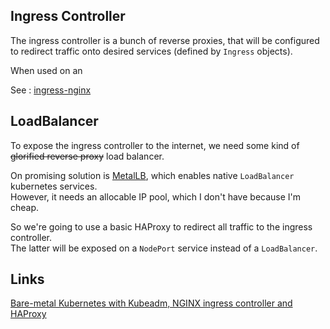 
## Ingress Controller

The ingress controller is a bunch of reverse proxies, that will be configured to redirect traffic onto desired services (defined by `Ingress` objects).

When used on an 

See : [ingress-nginx](https://kubernetes.github.io/ingress-nginx/)


## LoadBalancer

To expose the ingress controller to the internet, we need some kind of ~~glorified reverse proxy~~ load balancer.

On promising solution is [MetalLB](https://metallb.universe.tf/), which enables native `LoadBalancer` kubernetes services.  
However, it needs an allocable IP pool, which I don't have because I'm cheap.

So we're going to use a basic HAProxy to redirect all traffic to the ingress controller.  
The latter will be exposed on a `NodePort` service instead of a `LoadBalancer`.


## Links

[Bare-metal Kubernetes with Kubeadm, NGINX ingress controller and HAProxy](https://itnext.io/bare-metal-kubernetes-with-kubeadm-nginx-ingress-controller-and-haproxy-bb0a7ef29d4e)